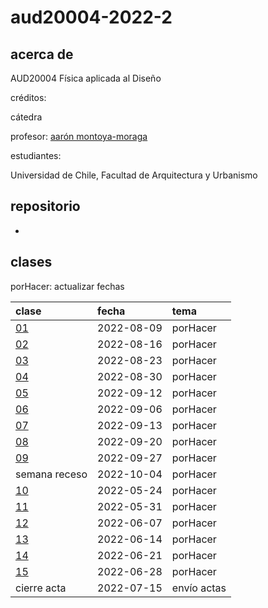 # aud20004-2022-2

## acerca de

AUD20004 Física aplicada al Diseño

créditos:

cátedra

profesor: [aarón montoya-moraga](https://montoyamoraga.io)

estudiantes:

Universidad de Chile, Facultad de Arquitectura y Urbanismo

## repositorio

- [](./clases/)

## clases

porHacer: actualizar fechas

| clase                  | fecha      | tema        |
| :--------------------- | :--------- | :---------- |
| [01](clases/clase-01/) | 2022-08-09 | porHacer    |
| [02](clases/clase-02/) | 2022-08-16 | porHacer    |
| [03](clases/clase-03/) | 2022-08-23 | porHacer    |
| [04](clases/clase-04/) | 2022-08-30 | porHacer    |
| [05](clases/clase-05/) | 2022-09-12 | porHacer    |
| [06](clases/clase-06/) | 2022-09-06 | porHacer    |
| [07](clases/clase-07/) | 2022-09-13 | porHacer    |
| [08](clases/clase-08/) | 2022-09-20 | porHacer    |
| [09](clases/clase-09/) | 2022-09-27 | porHacer    |
| semana receso          | 2022-10-04 | porHacer    |
| [10](clases/clase-10/) | 2022-05-24 | porHacer    |
| [11](clases/clase-11/) | 2022-05-31 | porHacer    |
| [12](clases/clase-12/) | 2022-06-07 | porHacer    |
| [13](clases/clase-13/) | 2022-06-14 | porHacer    |
| [14](clases/clase-14/) | 2022-06-21 | porHacer    |
| [15](clases/clase-15/) | 2022-06-28 | porHacer    |
| cierre acta            | 2022-07-15 | envío actas |
